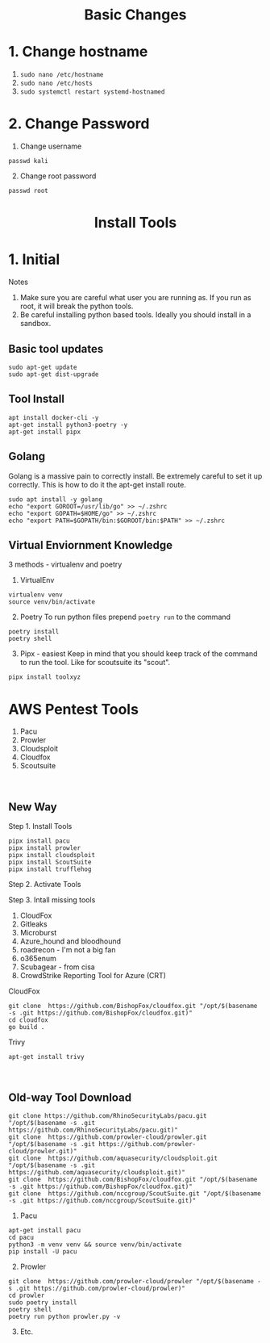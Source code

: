 <h1 align="center">Basic Changes</h1>

# 1. Change hostname
1. `sudo nano /etc/hostname`
2. `sudo nano /etc/hosts`
3. `sudo systemctl restart systemd-hostnamed`


# 2. Change Password

1. Change username

`passwd kali`

2. Change root password

`passwd root`



<h1 align="center">Install Tools</h1>


# 1. Initial

Notes
1. Make sure you are careful what user you are running as. If you run as root, it will break the python tools.
2. Be careful installing python based tools. Ideally you should install in a sandbox.  


## Basic tool updates
```
sudo apt-get update
sudo apt-get dist-upgrade
```

## Tool Install
```
apt install docker-cli -y
apt-get install python3-poetry -y
apt-get install pipx

```

## Golang
Golang is a massive pain to correctly install. Be extremely careful to set it up correctly. This is how to do it the apt-get install route. 
```
sudo apt install -y golang
echo "export GOROOT=/usr/lib/go" >> ~/.zshrc
echo "export GOPATH=$HOME/go" >> ~/.zshrc
echo "export PATH=$GOPATH/bin:$GOROOT/bin:$PATH" >> ~/.zshrc
```


## Virtual Enviornment Knowledge
3 methods - virtualenv and poetry

1. VirtualEnv

```
virtualenv venv
source venv/bin/activate
```

2. Poetry
To run python files prepend `poetry run` to the command
```
poetry install
poetry shell
```


3. Pipx - easiest
Keep in mind that you should keep track of the command to run the tool. Like for scoutsuite its "scout".
```
pipx install toolxyz
```

# AWS Pentest Tools

1. Pacu
2. Prowler
3. Cloudsploit
4. Cloudfox
5. Scoutsuite

&nbsp;


## New Way

Step 1. Install Tools
```
pipx install pacu
pipx install prowler
pipx install cloudsploit
pipx install ScoutSuite
pipx install trufflehog
```





Step 2. Activate Tools 

Step 3. Intall missing tools

1. CloudFox
2. Gitleaks
3. Microburst
4. Azure_hound and bloodhound
5. roadrecon - I'm not a big fan
6. o365enum
7. Scubagear - from cisa
8. CrowdStrike Reporting Tool for Azure (CRT)


CloudFox

```
git clone  https://github.com/BishopFox/cloudfox.git "/opt/$(basename -s .git https://github.com/BishopFox/cloudfox.git)"
cd cloudfox
go build .
```

Trivy
```
apt-get install trivy
```

&nbsp;
&nbsp;
&nbsp;
&nbsp;
&nbsp;
&nbsp;
&nbsp;
&nbsp;

## Old-way Tool Download

```
git clone https://github.com/RhinoSecurityLabs/pacu.git "/opt/$(basename -s .git https://github.com/RhinoSecurityLabs/pacu.git)"
git clone  https://github.com/prowler-cloud/prowler.git "/opt/$(basename -s .git https://github.com/prowler-cloud/prowler.git)"
git clone  https://github.com/aquasecurity/cloudsploit.git "/opt/$(basename -s .git https://github.com/aquasecurity/cloudsploit.git)"
git clone  https://github.com/BishopFox/cloudfox.git "/opt/$(basename -s .git https://github.com/BishopFox/cloudfox.git)"
git clone  https://github.com/nccgroup/ScoutSuite.git "/opt/$(basename -s .git https://github.com/nccgroup/ScoutSuite.git)"

```


1. Pacu 

```
apt-get install pacu
cd pacu
python3 -m venv venv && source venv/bin/activate
pip install -U pacu
```

2. Prowler
```
git clone  https://github.com/prowler-cloud/prowler "/opt/$(basename -s .git https://github.com/prowler-cloud/prowler)"
cd prowler
sudo poetry install
poetry shell
poetry run python prowler.py -v
```

3. Etc. 
